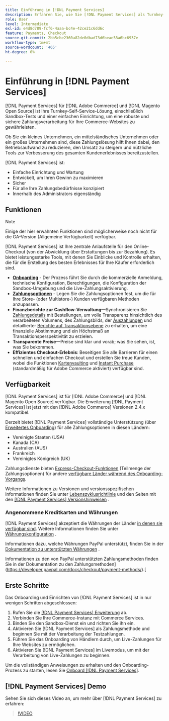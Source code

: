 ```yaml
---
title: Einführung in [!DNL Payment Services]
description: Erfahren Sie, wie Sie [!DNL Payment Services] als Turnkey-, robuste und sichere Zahlungsverarbeitungslösung für Ihre [!DNL Adobe Commerce] und [!DNL Magento Open Source] Websites installieren und verwenden.
role: User
level: Intermediate
exl-id: e4d8d789-fcf6-4aaa-bc4e-42ce21c6dd6c
feature: Payments, Checkout
source-git-commit: 2bb5cbe2360a82de0dbad73d6beae58a6bc6937e
workflow-type: tm+mt
source-wordcount: '465'
ht-degree: 0%

---
```


# Einführung in [!DNL Payment Services]

[!DNL Payment Services] für [!DNL Adobe Commerce] und [!DNL Magento Open Source] ist Ihre Turnkey-Self-Service-Lösung, einschließlich Sandbox-Tests und einer einfachen Einrichtung, um eine robuste und sichere Zahlungsverarbeitung für Ihre Commerce-Websites zu gewährleisten.

Ob Sie ein kleines Unternehmen, ein mittelständisches Unternehmen oder ein großes Unternehmen sind, diese Zahlungslösung hilft Ihnen dabei, den Betriebsaufwand zu reduzieren, den Umsatz zu steigern und nützliche Tools zur Verbesserung des gesamten Kundenerlebnisses bereitzustellen.

[!DNL Payment Services] ist:

* Einfache Einrichtung und Wartung
* Entwickelt, um Ihren Gewinn zu maximieren
* Sicher
* Für alle Ihre Zahlungsbedürfnisse konzipiert
* Innerhalb des Administrators eigenständig

## Funktionen

>[!NOTE]
>
>Einige der hier erwähnten Funktionen sind möglicherweise noch nicht für die GA-Version (Allgemeine Verfügbarkeit) verfügbar.

[!DNL Payment Services] ist Ihre zentrale Anlaufstelle für den Online-Checkout (von der Abwicklung über Erstattungen bis zur Bezahlung). Es bietet leistungsstarke Tools, mit denen Sie Einblicke und Kontrolle erhalten, die für die Erstellung des besten Erlebnisses für Ihre Käufer erforderlich sind.

* [**Onboarding**](onboard.md) - Der Prozess führt Sie durch die kommerzielle Anmeldung, technische Konfiguration, Berechtigungen, die Konfiguration der Sandbox-Umgebung und die Live-Zahlungsaktivierung.
* [**Zahlungsoptionen**](payments-options.md) - Legen Sie die Zahlungsoptionen fest, um die für Ihre Store- (oder Multistore-) Kunden verfügbaren Methoden anzupassen.
* **Finanzberichte zur Cashflow-Verwaltung**—Synchronisieren Sie [Zahlungsdetails](order-payment-status.md) mit Bestellungen, um volle Transparenz hinsichtlich des verarbeiteten Volumens, des Zahlungsbilds, der [Auszahlungen](payouts.md) und detaillierter [Berichte auf Transaktionsebene](transactions.md) zu erhalten, um eine finanzielle Abstimmung und ein Höchstmaß an Transaktionsperspektivität zu erzielen.
* **Transparente Preise**—Preise sind klar und vorab; was Sie sehen, ist, was Sie bekommen.
* **Effizientes Checkout-Erlebnis**: Beseitigen Sie alle Barrieren für einen schnellen und einfachen Checkout und erstellen Sie treue Kunden, wobei die Funktionen [Kartenvaulting](vaulting.md) und [Instant Purchase](https://experienceleague.adobe.com/docs/commerce-admin/stores-sales/point-of-purchase/checkout-instant-purchase.html) (standardmäßig für Adobe Commerce aktiviert) verfügbar sind.

## Verfügbarkeit

[!DNL Payment Services] ist für [!DNL Adobe Commerce] und [!DNL Magento Open Source] verfügbar. Die Erweiterung [!DNL Payment Services] ist jetzt mit den [!DNL Adobe Commerce] Versionen 2.4.x kompatibel.

Derzeit bietet [!DNL Payment Services] vollständige Unterstützung (über [Erweitertes Onboarding](../payment-services/production.md#advanced-onboarding)) für alle Zahlungsoptionen in diesen Ländern:

* Vereinigte Staaten (USA)
* Kanada (CA)
* Australien (AUS)
* Frankreich
* Vereinigtes Königreich (UK)

Zahlungsdienste bieten [Express-Checkout-Funktionen](../payment-services/payments-options.md) (Teilmenge der Zahlungsoptionen) für andere [verfügbare Länder während des Onboarding-Vorgangs](../payment-services/production.md#complete-merchant-onboarding).

Weitere Informationen zu Versionen und versionsspezifischen Informationen finden Sie unter [Lebenszyklusrichtlinie](https://experienceleague.adobe.com/docs/commerce-operations/release/planning/lifecycle-policy.html) und den Seiten mit den [[!DNL Payment Services] Versionshinweisen](release-notes.md) .

### Angenommene Kreditkarten und Währungen

[!DNL Payment Services] akzeptiert die Währungen der Länder [in denen sie verfügbar sind](#availability). Weitere Informationen finden Sie unter [Währungskonfiguration](https://experienceleague.adobe.com/docs/commerce-admin/stores-sales/site-store/currency/currency-configuration.html) .

Informationen dazu, welche Währungen PayPal unterstützt, finden Sie in der [Dokumentation zu unterstützten Währungen](https://developer.paypal.com/docs/reports/reference/paypal-supported-currencies/) .

Informationen zu den von PayPal unterstützten Zahlungsmethoden finden Sie in der Dokumentation zu den Zahlungsmethoden](https://developer.paypal.com/docs/checkout/payment-methods/).[

## Erste Schritte

Das Onboarding und Einrichten von [!DNL Payment Services] ist in nur wenigen Schritten abgeschlossen:

1. Rufen Sie die [[!DNL Payment Services] Erweiterung](install.md) ab.
1. Verbinden Sie Ihre Commerce-Instanz mit Commerce Services.
1. Binden Sie den Sandbox-Dienst ein und richten Sie ihn ein.
1. Aktivieren Sie [!DNL Payment Services] als Zahlungsmethode und beginnen Sie mit der Verarbeitung der Testzahlungen.
1. Führen Sie das Onboarding von Händlern durch, um Live-Zahlungen für Ihre Websites zu ermöglichen.
1. Aktivieren Sie [!DNL Payment Services] im Livemodus, um mit der Verarbeitung von Live-Zahlungen zu beginnen.

Um die vollständigen Anweisungen zu erhalten und den Onboarding-Prozess zu starten, lesen Sie [Onboard [!DNL Payment Services]](onboard.md).

## [!DNL Payment Services] Demo

Sehen Sie sich dieses Video an, um mehr über [!DNL Payment Services] zu erfahren:

>[!VIDEO](https://video.tv.adobe.com/v/343990?quality=12)
